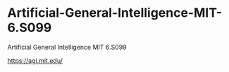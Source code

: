 # Artificial-General-Intelligence-MIT-6.S099
Artificial General Intelligence MIT 6.S099

https://agi.mit.edu/

